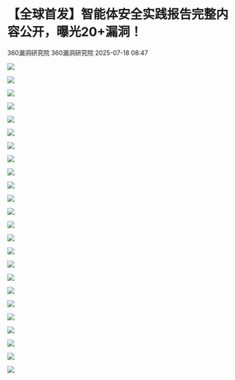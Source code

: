 #  【全球首发】智能体安全实践报告完整内容公开，曝光20+漏洞！  
360漏洞研究院  360漏洞研究院   2025-07-18 08:47  
  
![](https://mmbiz.qpic.cn/mmbiz_gif/5nNKGRl7pFgbJxnOxcKdRicA5Vlgv8VdjNEa8tGFyzVgC6Q6dlYR7JSnqNf6hodTZqXAibl0ZqFHlNgZKH8hT2jQ/640?wx_fmt=gif&from=appmsg "")  
  
  
![](https://mmbiz.qpic.cn/mmbiz_jpg/5nNKGRl7pFgB89v8icmMcfibpDoBWO2NthGKeuIsGshFIKLmXqRNQqay5b7lMIxgKu13PvJGP7FnRw6mH7x8QbaA/640?wx_fmt=jpeg&from=appmsg "")  
  
![](https://mmbiz.qpic.cn/mmbiz_jpg/5nNKGRl7pFgB89v8icmMcfibpDoBWO2NthAGVqK0p9lYJQtwOMFOBfj1sGx5icsBub8W4jklJicO8YgS1BGsWsDSnw/640?wx_fmt=jpeg&from=appmsg "")  
  
![](https://mmbiz.qpic.cn/mmbiz_jpg/5nNKGRl7pFgB89v8icmMcfibpDoBWO2NthwfU5ibdDTOhiaHHtIMDgpyonrkeEgNiaUJicBCO8NKibSSmylric7EianicM9Q/640?wx_fmt=jpeg&from=appmsg "")  
  
![](https://mmbiz.qpic.cn/mmbiz_jpg/5nNKGRl7pFgB89v8icmMcfibpDoBWO2NthckicWib8LAJdFf9aubfNiaCZWeBeOyz5nHtXSegVmqnHMMelEicE0mYNqw/640?wx_fmt=jpeg&from=appmsg "")  
  
![](https://mmbiz.qpic.cn/mmbiz_jpg/5nNKGRl7pFgB89v8icmMcfibpDoBWO2NthNibC32eOwNooRVrp3iaxWurPSua7vO7SWGRgY4riaj8giaRkBTs6BGJa3A/640?wx_fmt=jpeg&from=appmsg "")  
  
![](https://mmbiz.qpic.cn/mmbiz_jpg/5nNKGRl7pFgB89v8icmMcfibpDoBWO2NthHtEUwiaZ8mIcQhMGr6ib0QxPtdC6O9LsCdlpAeWkN9OZrQsHbAngnB3Q/640?wx_fmt=jpeg&from=appmsg "")  
  
![](https://mmbiz.qpic.cn/mmbiz_jpg/5nNKGRl7pFgB89v8icmMcfibpDoBWO2NthmHg6iauXVWPtk5ppia7Wo1RicFqKwz4bmCojkmB0Qvszk9Og18S3Nydkg/640?wx_fmt=jpeg&from=appmsg "")  
  
![](https://mmbiz.qpic.cn/mmbiz_jpg/5nNKGRl7pFgB89v8icmMcfibpDoBWO2NthyamUu3F7xFcOVHGRPuNuntuuTnN4ET9iaaiasgvT9puxF4WToocl8N1Q/640?wx_fmt=jpeg&from=appmsg "")  
  
![](https://mmbiz.qpic.cn/mmbiz_jpg/5nNKGRl7pFgB89v8icmMcfibpDoBWO2Nthj1ryQawwic438LzXOboquxUjbSY3ZFSdYk2GN7Xwpt6eicsfcr6vhDXQ/640?wx_fmt=jpeg&from=appmsg "")  
  
![](https://mmbiz.qpic.cn/mmbiz_jpg/5nNKGRl7pFgB89v8icmMcfibpDoBWO2NthIRS5d828QXwV0nIqiaC8BzSzXibMHTmooS1nofFDFtSyjnATxnSH6oTQ/640?wx_fmt=jpeg&from=appmsg "")  
  
![](https://mmbiz.qpic.cn/mmbiz_jpg/5nNKGRl7pFgB89v8icmMcfibpDoBWO2NthU47V5GReXSftHptuLUbkUMsdx34ZSE8WMqQJHaicwbpbuNUxXsm5HeQ/640?wx_fmt=jpeg&from=appmsg "")  
  
![](https://mmbiz.qpic.cn/mmbiz_jpg/5nNKGRl7pFgB89v8icmMcfibpDoBWO2Nth2DeaJiaERDKJpOM7rX1lwfLkia6zBx9Imw1eVfZ518hIiaWwoPIMbOR3w/640?wx_fmt=jpeg&from=appmsg "")  
  
![](https://mmbiz.qpic.cn/mmbiz_jpg/5nNKGRl7pFgB89v8icmMcfibpDoBWO2NthyAnc8AUFfz6JxianricWoNnAbbb8t04SjsKtUf8N6uT3iafbIxkTmVsTQ/640?wx_fmt=jpeg&from=appmsg "")  
  
![](https://mmbiz.qpic.cn/mmbiz_jpg/5nNKGRl7pFgB89v8icmMcfibpDoBWO2Nth7u7v7sTVnoMI7kw2notLAWVhGBpQyIOC8GlksvPud4TUccL1kkjiacA/640?wx_fmt=jpeg&from=appmsg "")  
  
![](https://mmbiz.qpic.cn/mmbiz_jpg/5nNKGRl7pFgB89v8icmMcfibpDoBWO2NthwwOsomZDKcIo7aajwM0n6hclxW19LR6jVeQmZbVA4xYvdib3FctclsA/640?wx_fmt=jpeg&from=appmsg "")  
  
![](https://mmbiz.qpic.cn/mmbiz_jpg/5nNKGRl7pFgB89v8icmMcfibpDoBWO2NthoIib3uU9UD50ruzTggt1V4jvlFlmxXQSeKNPzCz3kmjEeh7sSia0Y4mg/640?wx_fmt=jpeg&from=appmsg "")  
  
![](https://mmbiz.qpic.cn/mmbiz_jpg/5nNKGRl7pFgB89v8icmMcfibpDoBWO2Nth4pypNfsYzDvdEJ2qficUjMIqT4X3ib1p6nvJWLptHTmicKOBQSrZU5d8Q/640?wx_fmt=jpeg&from=appmsg "")  
  
![](https://mmbiz.qpic.cn/mmbiz_jpg/5nNKGRl7pFgB89v8icmMcfibpDoBWO2NthWLLx0fMwFSOlDmtfErB9UC44YgLCia6ySS6hMKE1LC9iaE0ZIg0zibpwQ/640?wx_fmt=jpeg&from=appmsg "")  
  
![](https://mmbiz.qpic.cn/mmbiz_jpg/5nNKGRl7pFgB89v8icmMcfibpDoBWO2Nth56YtP7d309O1FC8dINQJuLQh9UPYNwwQkFBGeZvcicO3zBy38aNO7iag/640?wx_fmt=jpeg&from=appmsg "")  
  
![](https://mmbiz.qpic.cn/mmbiz_jpg/5nNKGRl7pFgB89v8icmMcfibpDoBWO2NthkdamI8ztO5GcfGdSujNg0Ctc3m9h37RqfeiaxXj71dYUMk7ibgIFWvMg/640?wx_fmt=jpeg&from=appmsg "")  
  
![](https://mmbiz.qpic.cn/mmbiz_jpg/5nNKGRl7pFgB89v8icmMcfibpDoBWO2NthOMB56PcLeibgD8pS9NPuI9H5znwN5Ju7IwQC9fyDbNgZ3FRxt9qpeOg/640?wx_fmt=jpeg&from=appmsg "")  
  
![](https://mmbiz.qpic.cn/mmbiz_jpg/5nNKGRl7pFgB89v8icmMcfibpDoBWO2NthZYOeWtszm2LtlFBibnf2kndJ9ic6Oaaeyfguia3muHFl7rf0Ea0gKMffA/640?wx_fmt=jpeg&from=appmsg "")  
  
  
![](https://mmbiz.qpic.cn/mmbiz_gif/5nNKGRl7pFgbJxnOxcKdRicA5Vlgv8Vdj79uMHokrh6ZZDyK49UF68xwvH2ttJ0eicYjADfDN3rsicht6B4toKg7w/640?wx_fmt=gif&from=appmsg "")  
  
  
  
